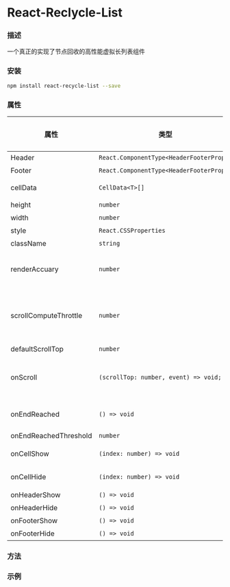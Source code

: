 # React-Reclycle-List

### 描述

一个真正的实现了节点回收的高性能虚拟长列表组件

### 安装

```bash
npm install react-recycle-list --save
```

### 属性

| 属性                  | 类型                                     | 默认值 | 必填   | 描述                                                                                         |
| --------------------- | ---------------------------------------- | ------ | ------ | -------------------------------------------------------------------------------------------- |
| Header                | `React.ComponentType<HeaderFooterProps>` | null   |        | 列表 header 组件                                                                             |
| Footer                | `React.ComponentType<HeaderFooterProps>` | null   |        | 列表 footer 组件                                                                             |
| cellData              | `CellData<T>[]`                          |        | `true` | 列表渲染的数据(参考 demo)                                                                    |
| height                | `number`                                 |        | `true` | 列表容器的高度                                                                               |
| width                 | `number`                                 |        | `true` | 列表容器的宽度                                                                               |
| style                 | `React.CSSProperties`                    |        |        | 列表样式                                                                                     |
| className             | `string`                                 |        |        | 列表 class                                                                                   |
| renderAccuary         | `number`                                 | 5      |        | 列表真实渲染因子`真实渲染内容高度 = renderAccuary \* 列表容器高度`                           |
| scrollComputeThrottle | `number`                                 | 100    |        | 列表触发渲染重新计算的滚动距离 (这个参数可以结合 renderAccuary 以及 item 的高度进行性能调优) |
| defaultScrollTop      | `number`                                 | 0      |        | 列表初始滚动的位置                                                                           |
| onScroll              | `(scrollTop: number, event) => void;`    |        |        | 滚动时触发的事件，返回当前滚动的距离 （频发触发，业务侧最好做好节流）                        |
| onEndReached          | `() => void`                             |        |        | 滚动区域还剩 `onEndReachedThreshold` 的长度时触发                                            |
| onEndReachedThreshold | `number`                                 |        |        | 设置加载更多的偏移                                                                           |
| onCellShow            | `(index: number) => void`                |        |        | cell 曝光事件，返回 cell 处于列表中的 index                                                  |
| onCellHide            | `(index: number) => void`                |        |        | cell 消失事件，返回 cell 处于列表中的 index                                                  |
| onHeaderShow          | `() => void`                             |        |        | header 曝光事件                                                                              |
| onHeaderHide          | `() => void`                             |        |        | header 消失事件                                                                              |
| onFooterShow          | `() => void`                             |        |        | footer 曝光事件                                                                              |
| onFooterHide          | `() => void`                             |        |        | footer 消失事件                                                                              |

### 方法

### 示例
